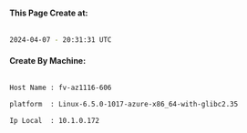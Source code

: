 
   
#### This Page Create at:

```bash

2024-04-07 - 20:31:31 UTC

```

#### Create By Machine:

```bash

Host Name : fv-az1116-606

platform  : Linux-6.5.0-1017-azure-x86_64-with-glibc2.35

Ip Local  : 10.1.0.172

```

